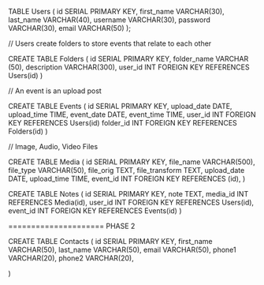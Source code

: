 TABLE Users (
id SERIAL PRIMARY KEY,
first_name VARCHAR(30),
last_name VARCHAR(40),
username VARCHAR(30),
password VARCHAR(30),
email VARCHAR(50)
);

// Users create folders to store events that relate to each other

CREATE TABLE Folders (
id SERIAL PRIMARY KEY,
folder_name VARCHAR (50),
description VARCHAR(300),
user_id INT FOREIGN KEY REFERENCES Users(id)
)

// An event is an upload post

CREATE TABLE Events (
id SERIAL PRIMARY KEY,
upload_date DATE,
upload_time TIME,
event_date DATE,
event_time TIME,
user_id INT FOREIGN KEY REFERENCES Users(id)
folder_id INT FOREIGN KEY REFERENCES Folders(id)
)

// Image, Audio, Video Files

CREATE TABLE Media (
id SERIAL PRIMARY KEY,
file_name VARCHAR(500),
file_type VARCHAR(50),
file_orig TEXT,
file_transform TEXT,
upload_date DATE,
upload_time TIME,
event_id INT FOREIGN KEY REFERENCES (id),
)

CREATE TABLE Notes (
id SERIAL PRIMARY KEY,
note TEXT,
media_id INT REFERENCES Media(id),
user_id INT FOREIGN KEY REFERENCES Users(id),
event_id INT FOREIGN KEY REFERENCES Events(id)
)

=====================
PHASE 2

CREATE TABLE Contacts (
id SERIAL PRIMARY KEY,
first_name VARCHAR(50),
last_name VARCHAR(50),
email VARCHAR(50),
phone1 VARCHAR(20),
phone2 VARCHAR(20),

)
